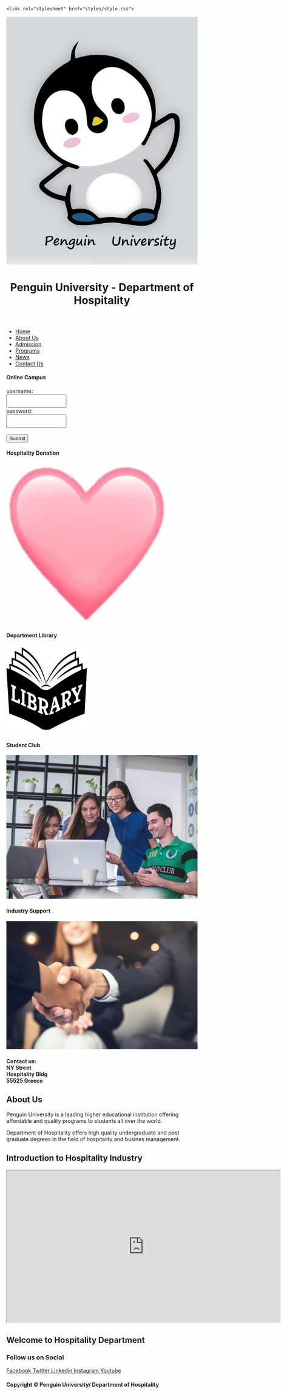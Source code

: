 <html lang="en">
 
<head>
  <meta charset="UTF-8">
  <meta name="viewport" content="width=device-width, initial-scale=1.0">
  <title>Hospitality Department/Penguin University | HOME</title>
    <link rel="shortcut icon" type="images" href="images/logo.png">
 
 
 <!-- custom css file link  -->
    <link rel="stylesheet" href="styles/style.css">
 
</head>
 
<body>
 
<div class="container">
<header>
  <img class="smaller-image" src="images/logo.png" alt="">
 <h1>Penguin University - Department of Hospitality </h1>
</header>
 
 <nav>
 <ul>
 <li><a href="#">Home</a></li>
 <li><a href="#">About Us</a></li>
 <li><a href="#">Admission</a></li>
 <li><a href="#">Programs</a></li>
 <li><a href="#">News</a></li>
 <li><a href="#">Contact Us</a></li>
 </ul>
  
  <h4>Online Campus</h4>

<form action="/action_page.php">
  <label for="uname">username:</label><br>
  <input style="height:30px; width:150px" type="text" id="uname" name="uname" value=" "><br>
  <label for="password">password:</label><br>
  <input style="height:30px; width:150px" type="text" id="password" name="password" value=" "><br><br>
  <input type="submit" value="Submit">
</form>
  
  <h4> Hospitality Donation </h4>
<img class="heart" src="images/heart.jpg" alt="">
  
  <h4> Department Library </h4>
<img class="library" src="images/library.png" alt="">

  <h4> Student Club </h4>
<img class="student" src="images/student.jpg" alt="">
 
  <h4> Industry Support </h4>
<img class="support" src="images/support.jpg" alt="">
  
   <h4> Contact us:<br>NY Street <br>Hospitality Bldg<br>55525 Greece </h4>
  
</nav>
 
<article>
 <h2>About Us</h2>
 <p>Penguin University is a leading higher educational institution offering affordable and quality programs to students all over the world. </p>
 <p>Department of Hospitality offers high quality undergraduate and post graduate degrees in the field of hospitality and busines management. </p>
</article>
 
<article>
 <h2>Introduction to Hospitality Industry</h2>
 <iframe width="720" height="400" src="https://www.youtube.com/embed/ijmgS6L6bt4">
 </iframe>
</article>

 <article>
  <h2>Welcome to Hospitality Department</h2>
  <div class="slider">
  </div>
 </article>
     
 
<footer> 
 <h3>Follow us on Social</h3>
                <a href="https://www.facebook.com"> <i class="fab fa-facebook-f"></i> Facebook </a>
                <a href="https://www.twitter.com"> <i class="fab fa-twitter"></i> Twitter </a>
                <a href="https://www.linkedin.com"> <i class="fab fa-linkedin"></i> Linkedin </a>
                <a href="https://www.instagram.com"> <i class="fab fa-instagram"></i> Instagram </a>
                <a href="https://www.youtube.com"> <i class="fab fa-youtube"></i> Youtube </a>

 <h4> Copyright &copy; Penguin University/ Department of Hospitality </h4>
  </footer>
 
 </div>
 </body></html>
 <!-- font link  -->
 <link href="https://fonts.googleapis.com/css?family=lobster" rel="stylesheet" type="text/css">
